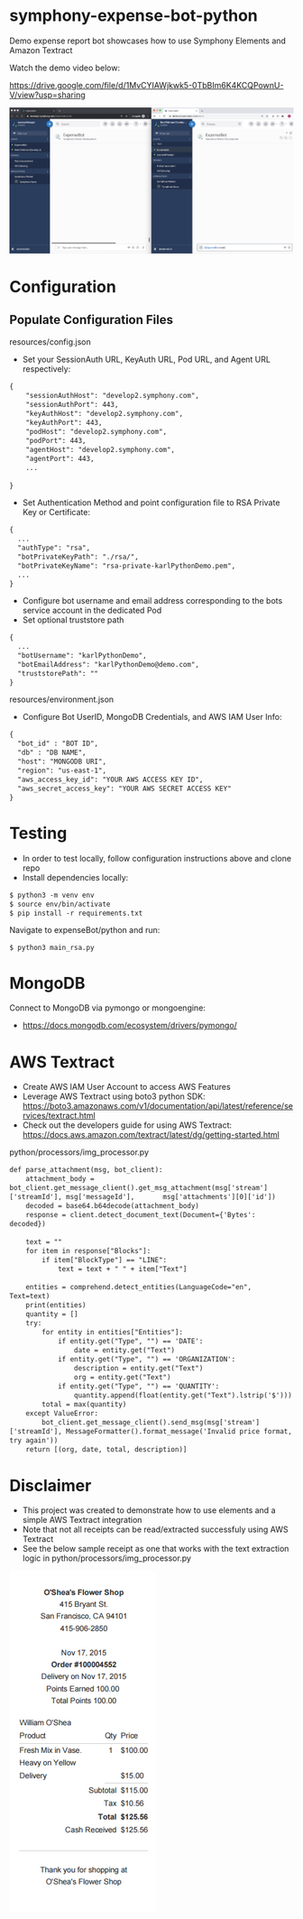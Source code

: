 # symphony-expense-bot-python
Demo expense report bot showcases how to use Symphony Elements and Amazon Textract


Watch the demo video below:

https://drive.google.com/file/d/1MvCYIAWjkwk5-0TbBIm6K4KCQPownU-V/view?usp=sharing

[![Watch the video](resources/demo.png)](https://drive.google.com/file/d/1MvCYIAWjkwk5-0TbBIm6K4KCQPownU-V/view?usp=sharing)


# Configuration

## Populate Configuration Files

resources/config.json

* Set your SessionAuth URL, KeyAuth URL, Pod URL, and Agent URL respectively:

```
{
    "sessionAuthHost": "develop2.symphony.com",
    "sessionAuthPort": 443,
    "keyAuthHost": "develop2.symphony.com",
    "keyAuthPort": 443,
    "podHost": "develop2.symphony.com",
    "podPort": 443,
    "agentHost": "develop2.symphony.com",
    "agentPort": 443,
    ...
    
}
```
* Set Authentication Method and point configuration file to RSA Private Key or Certificate:

```
{
  ...
  "authType": "rsa",
  "botPrivateKeyPath": "./rsa/",
  "botPrivateKeyName": "rsa-private-karlPythonDemo.pem",
  ...
}
```

* Configure bot username and email address corresponding to the bots service account in the dedicated Pod
* Set optional truststore path

```
{
  ...
  "botUsername": "karlPythonDemo",
  "botEmailAddress": "karlPythonDemo@demo.com",
  "truststorePath": ""
}
```
resources/environment.json

* Configure Bot UserID, MongoDB Credentials, and AWS IAM User Info:

```
{
  "bot_id" : "BOT ID",
  "db" : "DB NAME",
  "host": "MONGODB URI",
  "region": "us-east-1",
  "aws_access_key_id": "YOUR AWS ACCESS KEY ID",
  "aws_secret_access_key": "YOUR AWS SECRET ACCESS KEY"
}
```

# Testing

* In order to test locally, follow configuration instructions above and clone repo
* Install dependencies locally:

```
$ python3 -m venv env
$ source env/bin/activate
$ pip install -r requirements.txt

```
Navigate to expenseBot/python and run:

```
$ python3 main_rsa.py
```

# MongoDB

Connect to MongoDB via pymongo or mongoengine:

* https://docs.mongodb.com/ecosystem/drivers/pymongo/

# AWS Textract

* Create AWS IAM User Account to access AWS Features
* Leverage AWS Textract using boto3 python SDK: https://boto3.amazonaws.com/v1/documentation/api/latest/reference/services/textract.html
* Check out the developers guide for using AWS Textract: https://docs.aws.amazon.com/textract/latest/dg/getting-started.html

python/processors/img_processor.py 

```
def parse_attachment(msg, bot_client):
    attachment_body = bot_client.get_message_client().get_msg_attachment(msg['stream']['streamId'], msg['messageId'],       msg['attachments'][0]['id'])
    decoded = base64.b64decode(attachment_body)
    response = client.detect_document_text(Document={'Bytes': decoded})

    text = ""
    for item in response["Blocks"]:
        if item["BlockType"] == "LINE":
            text = text + " " + item["Text"]

    entities = comprehend.detect_entities(LanguageCode="en", Text=text)
    print(entities)
    quantity = []
    try:
        for entity in entities["Entities"]:
            if entity.get("Type", "") == 'DATE':
                date = entity.get("Text")
            if entity.get("Type", "") == 'ORGANIZATION':
                description = entity.get("Text")
                org = entity.get("Text")
            if entity.get("Type", "") == 'QUANTITY':
                quantity.append(float(entity.get("Text").lstrip('$')))
        total = max(quantity)
    except ValueError:
        bot_client.get_message_client().send_msg(msg['stream']['streamId'], MessageFormatter().format_message('Invalid price format, try again'))
    return [(org, date, total, description)]
```

# Disclaimer 

* This project was created to demonstrate how to use elements and a simple AWS Textract integration
* Note that not all receipts can be read/extracted successfuly using AWS Textract
* See the below sample receipt as one that works with the text extraction logic in python/processors/img_processor.py

![Receipt](resources/receipt.png)

